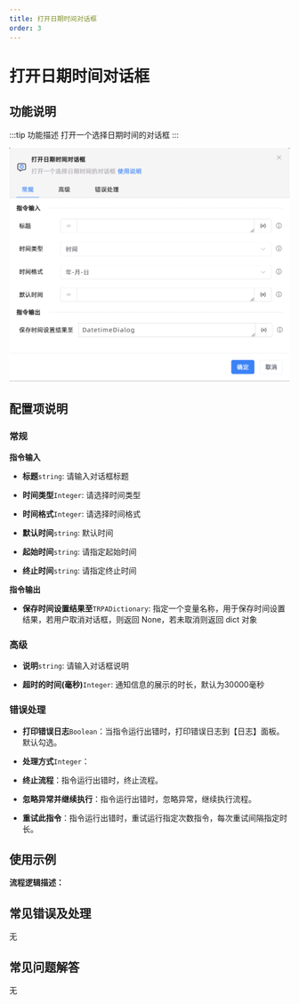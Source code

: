 ```yaml
---
title: 打开日期时间对话框
order: 3
---
```


# 打开日期时间对话框

## 功能说明

:::tip 功能描述
打开一个选择日期时间的对话框
:::

![打开日期时间对话框](../../../assets/打开日期时间对话框_command.png)

## 配置项说明

### 常规

**指令输入**

- **标题**`string`: 请输入对话框标题

- **时间类型**`Integer`: 请选择时间类型

- **时间格式**`Integer`: 请选择时间格式

- **默认时间**`string`: 默认时间

- **起始时间**`string`: 请指定起始时间

- **终止时间**`string`: 请指定终止时间


**指令输出**

- **保存时间设置结果至**`TRPADictionary`: 指定一个变量名称，用于保存时间设置结果，若用户取消对话框，则返回 None，若未取消则返回 dict 对象

### 高级

- **说明**`string`: 请输入对话框说明

- **超时的时间(毫秒)**`Integer`: 通知信息的展示的时长，默认为30000毫秒

### 错误处理

- **打印错误日志**`Boolean`：当指令运行出错时，打印错误日志到【日志】面板。默认勾选。

- **处理方式**`Integer`：

 - **终止流程**：指令运行出错时，终止流程。

 - **忽略异常并继续执行**：指令运行出错时，忽略异常，继续执行流程。

 - **重试此指令**：指令运行出错时，重试运行指定次数指令，每次重试间隔指定时长。

## 使用示例

**流程逻辑描述：** 

## 常见错误及处理

无

## 常见问题解答

无

